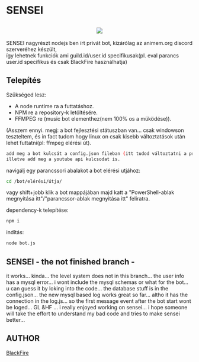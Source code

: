 # SENSEI
<h2 align="center"><img src="http://blackfire.hu/dl/running.png"></h2>

SENSEI nagyrészt nodejs ben írt privát bot, kizárólag az animem.org discord szerveréhez készült,<br/> így lehetnek funkciók ami guild.id/user.id specifikusak(pl. eval parancs user.id specifikus és csak BlackFire használhatja)

## Telepítés
<p>Szükséged lesz:</p>
<ul>
<li>A node runtime ra a futtatáshoz.</li>
<li>NPM re a repository-k letöltésére.</li>
<li>FFMPEG re (music bot elementhez(nem 100% os a müködése)).</li>
</ul>

(Asszem ennyi. megj: a bot fejlesztési státuszban van... csak windowson teszteltem, és in fact tudom hogy linux on csak kisebb változtatások után lehet futtatni(pl: ffmpeg elérési út).



```bash
add meg a bot kulcsát a config.json fileban (itt tudod változtatni a prefix et is).
illetve add meg a youtube api kulcsodat is.
```
navigálj egy parancssori abalakot a bot elérési utjához: 
```bash
cd /bot/elérési/útja/
```
vagy shift+jobb klik a bot mappájában majd katt a "PowerShell-ablak megnyitása itt"/"parancssor-ablak megnyitása itt" feliratra.

dependency-k telepítése:
```bash
npm i
```

indítás:
```bash
node bot.js
```

## SENSEI - the not finished branch - 
it works... kinda... the level system does not in this branch... the user info has a mysql error... i wont include the mysql schemas or what for the bot... u can guess it by loking into the code... the database stuff is in the config.json... the new mysql based log works great so far... altho it has the connection in the log.js... so the first message event after the bot start wont be loged... GL &HF ... i really enjoyed working on sensei... i hope someone will take the effort to understand my bad code and tries to make sensei better...

## AUTHOR
[BlackFire](https://blackfire.hu/)
